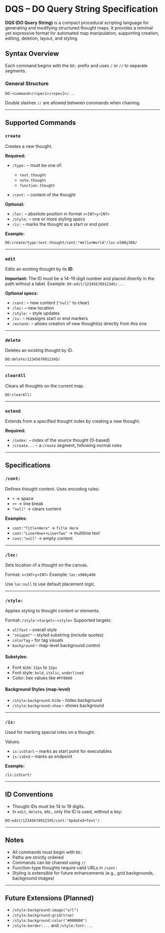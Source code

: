 # DQS – DO Query String Specification

**DQS (DO Query String)** is a compact procedural scripting language for generating and modifying structured thought maps. It provides a minimal yet expressive format for automated map manipulation, supporting creation, editing, deletion, layout, and styling.

## Syntax Overview

Each command begins with the `DO:` prefix and uses `/` or `//` to separate segments.

### General Structure

```
DO:<command>/<spec1>/<spec2>/...
```

Double slashes `//` are allowed between commands when chaining.

---

## Supported Commands

### `create`

Creates a new thought.

**Required:**

* `/type:` – must be one of:

  * `text.thought`
  * `note.thought`
  * `function.thought`
* `/cont:` – content of the thought

**Optional:**

* `/loc:` – absolute position in format `x<INT>y<INT>`
* `/style:` – one or more styling specs
* `/is:` – marks the thought as a start or end point

**Example:**

```
DO:create/type:text.thought/cont:"Hello+World"/loc:x500y300/
```

---

### `edit`

Edits an existing thought by its **ID**.

**Important:** The ID must be a 14–19 digit number and placed directly in the path without a label.
Example: `DO:edit/12345678912345/...`

**Optional specs:**

* `/cont:` – new content (`"null"` to clear)
* `/loc:` – new location
* `/style:` – style updates
* `/is:` – reassigns start or end markers
* `/extend:` – allows creation of new thought(s) directly from this one

---

### `delete`

Deletes an existing thought by ID.

```
DO:delete/12345678912345/
```

---

### `clearAll`

Clears all thoughts on the current map.

```
DO:clearAll/
```

---

### `extend`

Extends from a specified thought index by creating a new thought.

**Required:**

* `/index:` – index of the source thought (0-based)
* `/create...` – a `create` segment, following normal rules

---

## Specifications

### `/cont:`

Defines thought content. Uses encoding rules:

* `+` → space
* `++` → line break
* `"null"` → clears content

**Examples:**

* `cont:"Title+Here"` → `Title Here`
* `cont:"Line+One++Line+Two"` → multiline text
* `cont:"null"` → empty content

---

### `/loc:`

Sets location of a thought on the canvas.

Format: `x<INT>y<INT>`
Example: `loc:x900y400`

Use `loc:null` to use default placement logic.

---

### `/style:`

Applies styling to thought content or elements.

Format: `/style:<target>:<style>`
Supported targets:

* `allText` – overall style
* `"snippet"` – styled substring (include quotes)
* `colorTag` – for tag visuals
* `background` – map-level background control

#### Substyles:

* Font size: `12px` to `32px`
* Font style: `bold`, `italic`, `underlined`
* Color: hex values like `#FF0000`

#### Background Styles (map-level)

* `/style:background:hide` – hides background
* `/style:background:show` – shows background

---

### `/is:`

Used for marking special roles on a thought.

Values:

* `is:isStart` – marks as start point for executables
* `is:isEnd` – marks as endpoint

**Example:**

```
/is:isStart/
```

---

## ID Conventions

* Thought IDs must be 14 to 19 digits.
* In `edit`, `delete`, etc., only the ID is used, without a key:

```
DO:edit/12345678912345/cont:"Updated+Text"/
```

---

## Notes

* All commands must begin with `DO:`
* Paths are strictly ordered
* Commands can be chained using `//`
* Function-type thoughts require valid URLs in `/cont:`
* Styling is extensible for future enhancements (e.g., grid backgrounds, background images)

---

## Future Extensions (Planned)

* `/style:background:image("url")`
* `/style:background:grid(true)`
* `/style:background:color("#000000")`
* `/style:border:...` and `/style:font:...`

